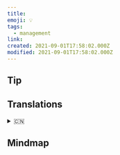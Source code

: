 ```yaml
---
title:
emoji: 💡
tags:
  - management
link:
created: 2021-09-01T17:58:02.000Z
modified: 2021-09-01T17:58:02.000Z
---
```


## Tip

## Translations

<details>
   <summary>🇨🇳</summary>

</details>

## Mindmap
